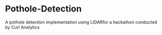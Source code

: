 # Pothole-Detection
A pothole detection implementation using LIDARfor a hackathon conducted by Curl Analytics
